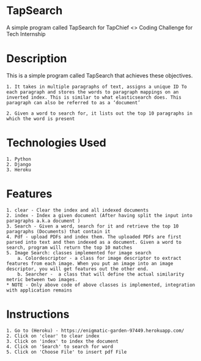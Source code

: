 # TapSearch
 A simple program called TapSearch for TapChief &lt;> Coding Challenge for Tech Internship
# Description
 This is a simple program called TapSearch that achieves these objectives.

    1. It takes in multiple paragraphs of text, assigns a unique ID To each paragraph and stores the words to paragraph mappings on an  inverted index. This is similar to what elasticsearch does. This paragraph can also be referred to as a ‘document’

    2. Given a word to search for, it lists out the top 10 paragraphs in which the word is present

# Technologies Used
    1. Python
    2. Django
    3. Heroku
 
# Features
    1. clear - Clear the index and all indexed documents
    2. index - Index a given document (After having split the input into paragraphs a.k.a document )
    3. Search - Given a word, search for it and retrieve the top 10 paragraphs (Documents) that contain it
    4. Pdf - upload PDFs and index them. The uploaded PDFs are first parsed into text and then indexed as a document. Given a word to search, program will return the top 10 matches
    5. Image Search: classes implemented for image search
        a. Colordescriptor - a class for image descriptor to extract features from each image. When you put an image into an image descriptor, you will get features out the other end.
        b. Searcher -  a class that will define the actual similarity metric between two images.
    * NOTE - Only above code of above classes is implemented, integration with application remains

# Instructions
    1. Go to (Heroku) - https://enigmatic-garden-97449.herokuapp.com/
    2. Click on 'clear' to clear index
    3. Click on 'index' to index the document
    4. Click on 'Search' to search for word
    5. Click on 'Choose File' to insert pdf File
 
